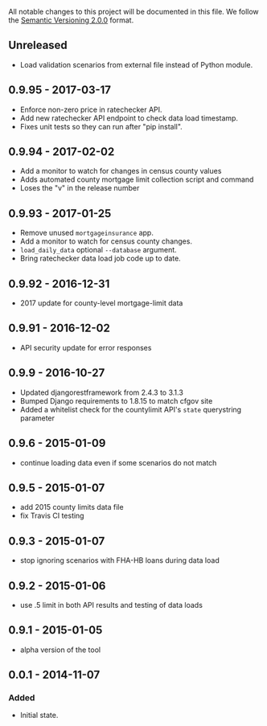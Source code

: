 All notable changes to this project will be documented in this file.
We follow the [Semantic Versioning 2.0.0](http://semver.org/) format.

## Unreleased
- Load validation scenarios from external file instead of Python module.

## 0.9.95 - 2017-03-17
- Enforce non-zero price in ratechecker API.
- Add new ratechecker API endpoint to check data load timestamp.
- Fixes unit tests so they can run after "pip install".

## 0.9.94 - 2017-02-02
- Add a monitor to watch for changes in census county values
- Adds automated county mortgage limit collection script and command
- Loses the "v" in the release number

## 0.9.93 - 2017-01-25
- Remove unused `mortgageinsurance` app.
- Add a monitor to watch for census county changes.
- `load_daily_data` optional `--database` argument.
- Bring ratechecker data load job code up to date.

## 0.9.92 - 2016-12-31
- 2017 update for county-level mortgage-limit data 

## 0.9.91 - 2016-12-02
- API security update for error responses

## 0.9.9 - 2016-10-27
- Updated djangorestframework from 2.4.3 to 3.1.3
- Bumped Django requirements to 1.8.15 to match cfgov site
- Added a whitelist check for the countylimit API's `state` querystring parameter

## 0.9.6 - 2015-01-09
- continue loading data even if some scenarios do not match

## 0.9.5 - 2015-01-07
- add 2015 county limits data file
- fix Travis CI testing

## 0.9.3 - 2015-01-07
- stop ignoring scenarios with FHA-HB loans during data load

## 0.9.2 - 2015-01-06
- use .5 limit in both API results and testing of data loads

## 0.9.1 - 2015-01-05
- alpha version of the tool


## 0.0.1 - 2014-11-07

### Added
- Initial state.
